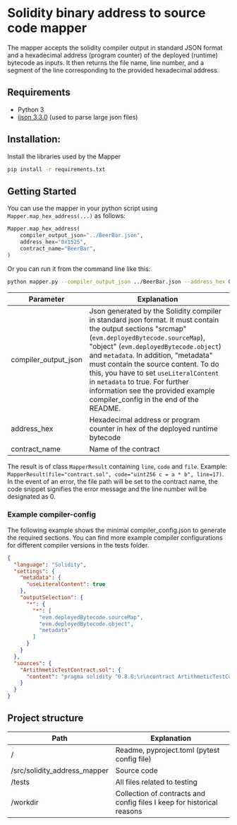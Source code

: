 # Solidity binary address to source code mapper
The mapper accepts the solidity compiler output in standard JSON format and a hexadecimal address (program counter) of the deployed (runtime) bytecode as inputs. It then returns the file name, line number, and a segment of the line corresponding to the provided hexadecimal address.


## Requirements
* Python 3
* [ijson 3.3.0](https://github.com/ICRAR/ijson) (used to parse large json files)


## Installation:

Install the libraries used by the Mapper

```bash
pip install -r requirements.txt
```

## Getting Started

You can use the mapper in your python script using ``Mapper.map_hex_address(...)`` as follows:
```python
Mapper.map_hex_address(
    compiler_output_json="../BeerBar.json",
    address_hex="0x1525",
    contract_name="BeerBar",
)
```
Or you can run it from the command line like this:
```bash
python mapper.py --compiler_output_json ../BeerBar.json --address_hex 0x1525 --contract_name BeerBar
```





| Parameter            | Explanation                                                                                                                                                                                                                                                                                                                |
|----------------------|----------------------------------------------------------------------------------------------------------------------------------------------------------------------------------------------------------------------------------------------------------------------------------------------------------------------------|
| compiler_output_json | Json generated by the Solidity compiler in standard json format. It must contain the output sections "srcmap" (`evm.deployedBytecode.sourceMap`), "object" (`evm.deployedBytecode.object`) and `metadata`. In addition, "metadata" must contain the source content. To do this, you have to set `useLiteralContent` in `metadata` to true. For further information see the provided example compiler_config in the end of the README. |
| address_hex          | Hexadecimal address or program counter in hex of the deployed runtime bytecode                                                                                                                                                                                                                                             |
| contract_name        | Name of the contract   



The result is of class ``MapperResult`` containing `line`, `code` and `file`. Example: `MapperResult(file="contract.sol", code="uint256 c = a * b", line=17)`.
In the event of an error, the file path will be set to the contract name, the code snippet signifies the error message and the line number will be designated as 0.

### Example compiler-config
The following example shows the minimal compiler_config.json to generate the required sections. You can find more example compiler configurations for different compiler versions in the tests folder.
```json
{
  "language": "Solidity",
  "settings": {
    "metadata": {
      "useLiteralContent": true
    },
    "outputSelection": {
      "*": {
        "*": [
          "evm.deployedBytecode.sourceMap",
          "evm.deployedBytecode.object",
          "metadata"
        ]
      }
    }
  },
  "sources": {
    "ArtithmeticTestContract.sol": {
      "content": "pragma solidity ^0.8.0;\r\ncontract ArtithmeticTestContract {\r\n    function arithmeticOps(uint256 a, uint256 b) public pure returns (uint256, uint256, uint256, uint256) {\r\n        uint256 add = a + b;\r\n        uint256 sub = a - b;\r\n        uint256 mul = a * b;\r\n        uint256 div = b != 0 ? a / b : 0;\r\n        return (add, sub, mul, div);\r\n    }\r\n}"
    }
  }
}

```

## Project structure
| Path                         | Explanation                                                            |
|------------------------------|------------------------------------------------------------------------|
| /                            | Readme, pyproject.toml (pytest config file)                            |
| /src/solidity_address_mapper | Source code                                                            |
| /tests                       | All files related to testing                                           |
| /workdir                     | Collection of contracts and config files I keep for historical reasons |
